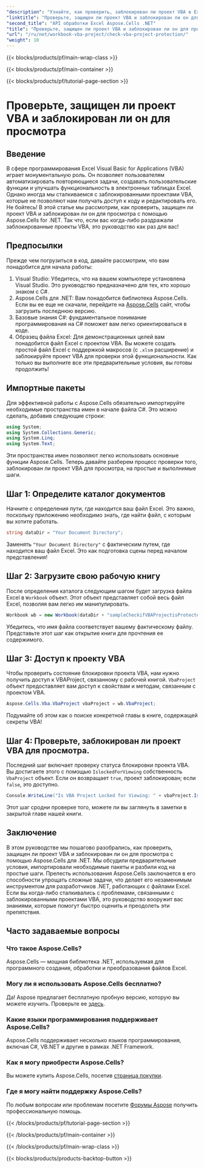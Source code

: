 ```yaml
---
"description": "Узнайте, как проверить, заблокирован ли проект VBA в Excel, используя Aspose.Cells для .NET с помощью нашего комплексного пошагового руководства. Раскройте свой потенциал."
"linktitle": "Проверьте, защищен ли проект VBA и заблокирован ли он для просмотра"
"second_title": "API обработки Excel Aspose.Cells .NET"
"title": "Проверьте, защищен ли проект VBA и заблокирован ли он для просмотра"
"url": "/ru/net/workbook-vba-project/check-vba-project-protection/"
"weight": 10
---
```


{{< blocks/products/pf/main-wrap-class >}}

{{< blocks/products/pf/main-container >}}

{{< blocks/products/pf/tutorial-page-section >}}

# Проверьте, защищен ли проект VBA и заблокирован ли он для просмотра

## Введение
В сфере программирования Excel Visual Basic for Applications (VBA) играет монументальную роль. Он позволяет пользователям автоматизировать повторяющиеся задачи, создавать пользовательские функции и улучшать функциональность в электронных таблицах Excel. Однако иногда мы сталкиваемся с заблокированными проектами VBA, которые не позволяют нам получать доступ к коду и редактировать его. Не бойтесь! В этой статье мы рассмотрим, как проверить, защищен ли проект VBA и заблокирован ли он для просмотра с помощью Aspose.Cells for .NET. Так что, если вас когда-либо раздражали заблокированные проекты VBA, это руководство как раз для вас!
## Предпосылки
Прежде чем погрузиться в код, давайте рассмотрим, что вам понадобится для начала работы:
1. Visual Studio: Убедитесь, что на вашем компьютере установлена Visual Studio. Это руководство предназначено для тех, кто хорошо знаком с C#.
2. Aspose.Cells для .NET: Вам понадобится библиотека Aspose.Cells. Если вы ее еще не скачали, перейдите на [Aspose.Cells](https://releases.aspose.com/cells/net/) сайт, чтобы загрузить последнюю версию.
3. Базовые знания C#: фундаментальное понимание программирования на C# поможет вам легко ориентироваться в коде.
4. Образец файла Excel: Для демонстрационных целей вам понадобится файл Excel с проектом VBA. Вы можете создать простой файл Excel с поддержкой макросов (с `.xlsm` расширение) и заблокируйте проект VBA для проверки этой функциональности.
Как только вы выполните все эти предварительные условия, вы готовы продолжить!
## Импортные пакеты
Для эффективной работы с Aspose.Cells обязательно импортируйте необходимые пространства имен в начале файла C#. Это можно сделать, добавив следующие строки:
```csharp
using System;
using System.Collections.Generic;
using System.Linq;
using System.Text;
```
Эти пространства имен позволяют легко использовать основные функции Aspose.Cells.
Теперь давайте разберем процесс проверки того, заблокирован ли проект VBA для просмотра, на простые и выполнимые шаги.
## Шаг 1: Определите каталог документов
Начните с определения пути, где находится ваш файл Excel. Это важно, поскольку приложению необходимо знать, где найти файл, с которым вы хотите работать.
```csharp
string dataDir = "Your Document Directory";
```
Заменять `"Your Document Directory"` с фактическим путем, где находится ваш файл Excel. Это как подготовка сцены перед началом представления!
## Шаг 2: Загрузите свою рабочую книгу
После определения каталога следующим шагом будет загрузка файла Excel в `Workbook` объект. Этот объект представляет собой весь файл Excel, позволяя вам легко им манипулировать.
```csharp
Workbook wb = new Workbook(dataDir + "sampleCheckifVBAProjectisProtected.xlsm");
```
Убедитесь, что имя файла соответствует вашему фактическому файлу. Представьте этот шаг как открытие книги для прочтения ее содержимого.
## Шаг 3: Доступ к проекту VBA
Чтобы проверить состояние блокировки проекта VBA, нам нужно получить доступ к VBAProject, связанному с рабочей книгой. `VbaProject` объект предоставляет вам доступ к свойствам и методам, связанным с проектом VBA.
```csharp
Aspose.Cells.Vba.VbaProject vbaProject = wb.VbaProject;
```
Подумайте об этом как о поиске конкретной главы в книге, содержащей секреты VBA!
## Шаг 4: Проверьте, заблокирован ли проект VBA для просмотра.
Последний шаг включает проверку статуса блокировки проекта VBA. Вы достигаете этого с помощью `IslockedForViewing` собственность `VbaProject` объект. Если он возвращает `true`, проект заблокирован; если `false`, это доступно.
```csharp
Console.WriteLine("Is VBA Project Locked for Viewing: " + vbaProject.IslockedForViewing);
```
Этот шаг сродни проверке того, можете ли вы заглянуть в заметки в закрытой главе нашей книги.
## Заключение
В этом руководстве мы пошагово разобрались, как проверить, защищен ли проект VBA и заблокирован ли он для просмотра с помощью Aspose.Cells для .NET. Мы обсудили предварительные условия, импортировали необходимые пакеты и разбили код на простые шаги. Прелесть использования Aspose.Cells заключается в его способности упрощать сложные задачи, что делает его незаменимым инструментом для разработчиков .NET, работающих с файлами Excel.
Если вы когда-либо сталкивались с проблемами, связанными с заблокированными проектами VBA, это руководство вооружит вас знаниями, которые помогут быстро оценить и преодолеть эти препятствия.
## Часто задаваемые вопросы
### Что такое Aspose.Cells?
Aspose.Cells — мощная библиотека .NET, используемая для программного создания, обработки и преобразования файлов Excel.
### Могу ли я использовать Aspose.Cells бесплатно?
Да! Aspose предлагает бесплатную пробную версию, которую вы можете изучить. Проверьте ее [здесь](https://releases.aspose.com/).
### Какие языки программирования поддерживает Aspose.Cells?
Aspose.Cells поддерживает несколько языков программирования, включая C#, VB.NET и другие в рамках .NET Framework.
### Как я могу приобрести Aspose.Cells?
Вы можете купить Aspose.Cells, посетив [страница покупки](https://purchase.aspose.com/buy).
### Где я могу найти поддержку Aspose.Cells?
По любым вопросам или проблемам посетите [Форумы Aspose](https://forum.aspose.com/c/cells/9) получить профессиональную помощь.


{{< /blocks/products/pf/tutorial-page-section >}}

{{< /blocks/products/pf/main-container >}}

{{< /blocks/products/pf/main-wrap-class >}}

{{< blocks/products/products-backtop-button >}}